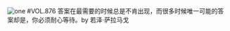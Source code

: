 ![one](http://image.wufazhuce.com/Fvz61XBwAR27t0Zs89RL3PpjSqCQ)
#VOL.876
答案在最需要的时候总是不肯出现，而很多时候唯一可能的答案却是，你必须耐心等待。by 若泽·萨拉马戈